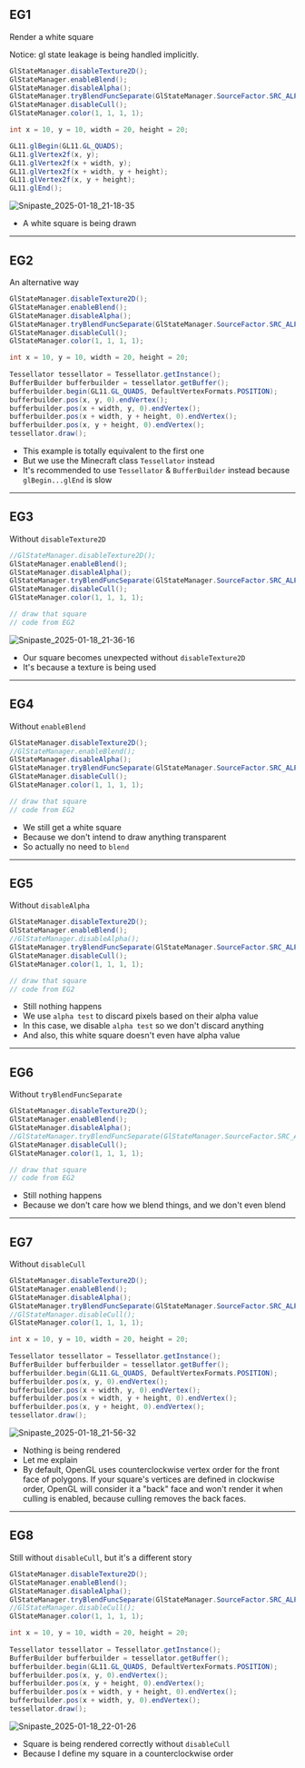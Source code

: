 ## EG1
Render a white square

Notice: gl state leakage is being handled implicitly.
```java
GlStateManager.disableTexture2D();
GlStateManager.enableBlend();
GlStateManager.disableAlpha();
GlStateManager.tryBlendFuncSeparate(GlStateManager.SourceFactor.SRC_ALPHA, GlStateManager.DestFactor.ONE_MINUS_SRC_ALPHA, GlStateManager.SourceFactor.ONE, GlStateManager.DestFactor.ZERO);
GlStateManager.disableCull();
GlStateManager.color(1, 1, 1, 1);

int x = 10, y = 10, width = 20, height = 20;

GL11.glBegin(GL11.GL_QUADS);
GL11.glVertex2f(x, y);
GL11.glVertex2f(x + width, y);
GL11.glVertex2f(x + width, y + height);
GL11.glVertex2f(x, y + height);
GL11.glEnd();
```
![Snipaste_2025-01-18_21-18-35](https://github.com/user-attachments/assets/e72764ad-bdc4-44ec-b2ed-8d2c01409ae5)

- A white square is being drawn

***

## EG2
An alternative way
```java
GlStateManager.disableTexture2D();
GlStateManager.enableBlend();
GlStateManager.disableAlpha();
GlStateManager.tryBlendFuncSeparate(GlStateManager.SourceFactor.SRC_ALPHA, GlStateManager.DestFactor.ONE_MINUS_SRC_ALPHA, GlStateManager.SourceFactor.ONE, GlStateManager.DestFactor.ZERO);
GlStateManager.disableCull();
GlStateManager.color(1, 1, 1, 1);

int x = 10, y = 10, width = 20, height = 20;
        
Tessellator tessellator = Tessellator.getInstance();
BufferBuilder bufferbuilder = tessellator.getBuffer();
bufferbuilder.begin(GL11.GL_QUADS, DefaultVertexFormats.POSITION);
bufferbuilder.pos(x, y, 0).endVertex();
bufferbuilder.pos(x + width, y, 0).endVertex();
bufferbuilder.pos(x + width, y + height, 0).endVertex();
bufferbuilder.pos(x, y + height, 0).endVertex();
tessellator.draw();
```

- This example is totally equivalent to the first one
- But we use the Minecraft class `Tessellator` instead
- It's recommended to use `Tessellator` & `BufferBuilder` instead because `glBegin...glEnd` is slow

***

## EG3
Without `disableTexture2D`
```java
//GlStateManager.disableTexture2D();
GlStateManager.enableBlend();
GlStateManager.disableAlpha();
GlStateManager.tryBlendFuncSeparate(GlStateManager.SourceFactor.SRC_ALPHA, GlStateManager.DestFactor.ONE_MINUS_SRC_ALPHA, GlStateManager.SourceFactor.ONE, GlStateManager.DestFactor.ZERO);
GlStateManager.disableCull();
GlStateManager.color(1, 1, 1, 1);

// draw that square
// code from EG2
```
![Snipaste_2025-01-18_21-36-16](https://github.com/user-attachments/assets/70af7017-fd74-49d7-863b-d0151f530d67)

- Our square becomes unexpected without `disableTexture2D`
- It's because a texture is being used

***

## EG4
Without `enableBlend`
```java
GlStateManager.disableTexture2D();
//GlStateManager.enableBlend();
GlStateManager.disableAlpha();
GlStateManager.tryBlendFuncSeparate(GlStateManager.SourceFactor.SRC_ALPHA, GlStateManager.DestFactor.ONE_MINUS_SRC_ALPHA, GlStateManager.SourceFactor.ONE, GlStateManager.DestFactor.ZERO);
GlStateManager.disableCull();
GlStateManager.color(1, 1, 1, 1);

// draw that square
// code from EG2
```

- We still get a white square
- Because we don't intend to draw anything transparent
- So actually no need to `blend`

***

## EG5
Without `disableAlpha`
```java
GlStateManager.disableTexture2D();
GlStateManager.enableBlend();
//GlStateManager.disableAlpha();
GlStateManager.tryBlendFuncSeparate(GlStateManager.SourceFactor.SRC_ALPHA, GlStateManager.DestFactor.ONE_MINUS_SRC_ALPHA, GlStateManager.SourceFactor.ONE, GlStateManager.DestFactor.ZERO);
GlStateManager.disableCull();
GlStateManager.color(1, 1, 1, 1);

// draw that square
// code from EG2
```

- Still nothing happens
- We use `alpha test` to discard pixels based on their alpha value
- In this case, we disable `alpha test` so we don't discard anything
- And also, this white square doesn't even have alpha value

***

## EG6
Without `tryBlendFuncSeparate`
```java
GlStateManager.disableTexture2D();
GlStateManager.enableBlend();
GlStateManager.disableAlpha();
//GlStateManager.tryBlendFuncSeparate(GlStateManager.SourceFactor.SRC_ALPHA, GlStateManager.DestFactor.ONE_MINUS_SRC_ALPHA, GlStateManager.SourceFactor.ONE, GlStateManager.DestFactor.ZERO);
GlStateManager.disableCull();
GlStateManager.color(1, 1, 1, 1);

// draw that square
// code from EG2
```

- Still nothing happens
- Because we don't care how we blend things, and we don't even blend

***

## EG7
Without `disableCull`
```java
GlStateManager.disableTexture2D();
GlStateManager.enableBlend();
GlStateManager.disableAlpha();
GlStateManager.tryBlendFuncSeparate(GlStateManager.SourceFactor.SRC_ALPHA, GlStateManager.DestFactor.ONE_MINUS_SRC_ALPHA, GlStateManager.SourceFactor.ONE, GlStateManager.DestFactor.ZERO);
//GlStateManager.disableCull();
GlStateManager.color(1, 1, 1, 1);

int x = 10, y = 10, width = 20, height = 20;
        
Tessellator tessellator = Tessellator.getInstance();
BufferBuilder bufferbuilder = tessellator.getBuffer();
bufferbuilder.begin(GL11.GL_QUADS, DefaultVertexFormats.POSITION);
bufferbuilder.pos(x, y, 0).endVertex();
bufferbuilder.pos(x + width, y, 0).endVertex();
bufferbuilder.pos(x + width, y + height, 0).endVertex();
bufferbuilder.pos(x, y + height, 0).endVertex();
tessellator.draw();
```
![Snipaste_2025-01-18_21-56-32](https://github.com/user-attachments/assets/2cbc56af-b0bb-417d-b91b-e131581256e9)

- Nothing is being rendered
- Let me explain
- By default, OpenGL uses counterclockwise vertex order for the front face of polygons. If your square's vertices are defined in clockwise order, OpenGL will consider it a "back" face and won't render it when culling is enabled, because culling removes the back faces.

***

## EG8
Still without `disableCull`, but it's a different story
```java
GlStateManager.disableTexture2D();
GlStateManager.enableBlend();
GlStateManager.disableAlpha();
GlStateManager.tryBlendFuncSeparate(GlStateManager.SourceFactor.SRC_ALPHA, GlStateManager.DestFactor.ONE_MINUS_SRC_ALPHA, GlStateManager.SourceFactor.ONE, GlStateManager.DestFactor.ZERO);
//GlStateManager.disableCull();
GlStateManager.color(1, 1, 1, 1);

int x = 10, y = 10, width = 20, height = 20;
        
Tessellator tessellator = Tessellator.getInstance();
BufferBuilder bufferbuilder = tessellator.getBuffer();
bufferbuilder.begin(GL11.GL_QUADS, DefaultVertexFormats.POSITION);
bufferbuilder.pos(x, y, 0).endVertex();
bufferbuilder.pos(x, y + height, 0).endVertex();
bufferbuilder.pos(x + width, y + height, 0).endVertex();
bufferbuilder.pos(x + width, y, 0).endVertex();
tessellator.draw();
```
![Snipaste_2025-01-18_22-01-26](https://github.com/user-attachments/assets/46af479b-663a-4ba9-82ba-3585343309e6)

- Square is being rendered correctly without `disableCull`
- Because I define my square in a counterclockwise order
